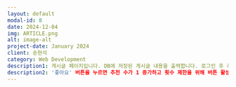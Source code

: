 ```yaml
---
layout: default
modal-id: 8
date: 2024-12-04
img: ARTICLE.png
alt: image-alt
project-date: January 2024
client: 송현석
category: Web Development
description1: 게시글 페이지입니다. DB에 저장된 게시글 내용을 출력합니다. 로그인 후 추천과 댓글 작성이 가능합니다.
description2: '좋아요' 버튼을 누르면 추천 수가 1 증가하고 횟수 제한을 위해 버튼 활성화 상태가 유지됩니다. 활성화된 버튼을 클릭하면 추천 수가 1 감소하고 버튼 활성화 상태는 해제됩니다. 작성한 댓글은 DB에 저장되며 수정 및 삭제가 가능합니다. 추천, 댓글 기능 모두 AJAX로 비동기 처리하여 페이지를 재출력하지 않도록 구현하였습니다.
---
```

